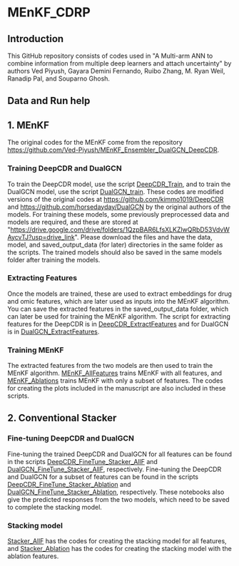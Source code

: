 # MEnKF_CDRP

## Introduction

This GitHub repository consists of codes used in "A Multi-arm ANN to combine information from multiple deep learners and attach uncertainty" by authors Ved Piyush, Gayara Demini Fernando, Ruibo Zhang, M. Ryan Weil, Ranadip Pal, and Souparno Ghosh. 

## Data and Run help

## 1. MEnKF

The original codes for the MEnKF come from the repository https://github.com/Ved-Piyush/MEnKF_Ensembler_DualGCN_DeepCDR. 

### Training DeepCDR and DualGCN

To train the DeepCDR model, use the script [DeepCDR_Train](https://github.com/Gayara-Fernando/MEnKF_CDRP/blob/main/DeepCDR_Train.ipynb), and to train the DualGCN model, use the script [DualGCN_train](https://github.com/Gayara-Fernando/MEnKF_CDRP/blob/main/DualGCN_Train.ipynb). These codes are modified versions of the original codes at https://github.com/kimmo1019/DeepCDR and https://github.com/horsedayday/DualGCN by the original authors of the models. For training these models, some previously preprocessed data and models are required, and these are stored at "https://drive.google.com/drive/folders/1QzpBAR6LfsXLKZlwQRbD53VdvWAycvTJ?usp=drive_link". Please download the files and have the data, model, and saved_output_data (for later) directories in the same folder as the scripts. The trained models should also be saved in the same models folder after training the models.

### Extracting Features

Once the models are trained, these are used to extract embeddings for drug and omic features, which are later used as inputs into the MEnKF algorithm. You can save the extracted features in the saved_output_data folder, which can later be used for training the MEnKF algorithm. The script for extracting features for the DeepCDR is in [DeepCDR_ExtractFeatures](https://github.com/Gayara-Fernando/MEnKF_CDRP/blob/main/DeepCDR_%20ExtractFeatures.ipynb) and for DualGCN is in [DualGCN_ExtractFeatures](https://github.com/Gayara-Fernando/MEnKF_CDRP/blob/main/DualGCN_ExtractFeatures.ipynb).

### Training MEnKF

The extracted features from the two models are then used to train the MEnKF algorithm. [MEnKF_AllFeatures](https://github.com/Gayara-Fernando/MEnKF_CDRP/blob/main/MEnKF_AllFeatures.ipynb) trains MEnKF with all features, and [MEnKF_Ablations](https://github.com/Gayara-Fernando/MEnKF_CDRP/blob/main/MEnKF_Ablations.ipynb) trains MEnKF with only a subset of features. The codes for creating the plots included in the manuscript are also included in these scripts.

## 2. Conventional Stacker

### Fine-tuning DeepCDR and DualGCN

Fine-tuning the trained DeepCDR and DualGCN for all features can be found in the scripts [DeepCDR_FineTune_Stacker_AllF](https://github.com/Gayara-Fernando/MEnKF_CDRP/blob/main/DeepCDR_FineTune_Stacker_AllF.ipynb) and [DualGCN_FineTune_Stacker_AllF](https://github.com/Gayara-Fernando/MEnKF_CDRP/blob/main/DualGCN_FineTune_Stacker_AllF.ipynb), respectively. Fine-tuning the DeepCDR and DualGCN for a subset of features can be found in the scripts [DeepCDR_FineTune_Stacker_Ablation](https://github.com/Gayara-Fernando/MEnKF_CDRP/blob/main/DeepCDR_FineTune_Stacker_Ablation.ipynb) and [DualGCN_FineTune_Stacker_Ablation](https://github.com/Gayara-Fernando/MEnKF_CDRP/blob/main/DualGCN_FineTune_Stacker_Ablation.ipynb), respectively. These notebooks also give the predicted responses from the two models, which need to be saved to complete the stacking model. 

### Stacking model

[Stacker_AllF](https://github.com/Gayara-Fernando/MEnKF_CDRP/blob/main/Stacker_AllF.ipynb) has the codes for creating the stacking model for all features, and [Stacker_Ablation](https://github.com/Gayara-Fernando/MEnKF_CDRP/blob/main/Stacker_Ablation.ipynb) has the codes for creating the stacking model with the ablation features. 
